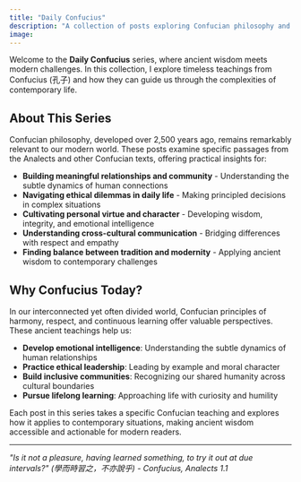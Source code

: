 ```yaml
---
title: "Daily Confucius"
description: "A collection of posts exploring Confucian philosophy and its practical applications in contemporary daily life, relationships, and personal growth."
image: 
---
```


Welcome to the **Daily Confucius** series, where ancient wisdom meets modern challenges. In this collection, I explore timeless teachings from Confucius (孔子) and how they can guide us through the complexities of contemporary life.

## About This Series

Confucian philosophy, developed over 2,500 years ago, remains remarkably relevant to our modern world. These posts examine specific passages from the Analects and other Confucian texts, offering practical insights for:

- **Building meaningful relationships and community** - Understanding the subtle dynamics of human connections
- **Navigating ethical dilemmas in daily life** - Making principled decisions in complex situations  
- **Cultivating personal virtue and character** - Developing wisdom, integrity, and emotional intelligence
- **Understanding cross-cultural communication** - Bridging differences with respect and empathy
- **Finding balance between tradition and modernity** - Applying ancient wisdom to contemporary challenges

## Why Confucius Today?

In our interconnected yet often divided world, Confucian principles of harmony, respect, and continuous learning offer valuable perspectives. These ancient teachings help us:

- **Develop emotional intelligence**: Understanding the subtle dynamics of human relationships
- **Practice ethical leadership**: Leading by example and moral character  
- **Build inclusive communities**: Recognizing our shared humanity across cultural boundaries
- **Pursue lifelong learning**: Approaching life with curiosity and humility

Each post in this series takes a specific Confucian teaching and explores how it applies to contemporary situations, making ancient wisdom accessible and actionable for modern readers.

---

*"Is it not a pleasure, having learned something, to try it out at due intervals?" (學而時習之，不亦說乎) - Confucius, Analects 1.1* 